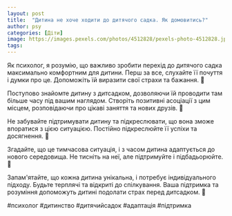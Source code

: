 ```yaml
---
layout: post
title:  "Дитина не хоче ходити до дитячого садка. Як домовитись?"
author: psy
categories: [Діти]
image: https://images.pexels.com/photos/4512828/pexels-photo-4512828.jpeg?auto=compress&cs=tinysrgb&fit=crop&h=627&w=1200
tags: 
---
```


Як психолог, я розумію, що важливо зробити перехід до дитячого садка максимально комфортним для дитини. Перш за все, слухайте її почуття і думки про це. Допоможіть їй виразити свої страхи та бажання. 🧸

Поступово знайомте дитину з дитсадком, дозволяючи їй проводити там більше часу під вашим наглядом. Створіть позитивні асоціації з цим місцем, розповідаючи про цікаві заняття та нових друзів. 🌈

Не забувайте підтримувати дитину та підкреслювати, що вона зможе впоратися з цією ситуацією. Постійно підкреслюйте її успіхи та досягнення. 💪

Згадайте, що це тимчасова ситуація, і з часом дитина адаптується до нового середовища. Не тисніть на неї, але підтримуйте і підбадьорюйте. 🌟

Запам'ятайте, що кожна дитина унікальна, і потребує індивідуального підходу. Будьте терплячі та відкриті до спілкування. Ваша підтримка та розуміння допоможуть дитині подолати страх перед дитсадком. 🌺

#психолог #дитинство #дитячийсадок #адаптація #підтримка


